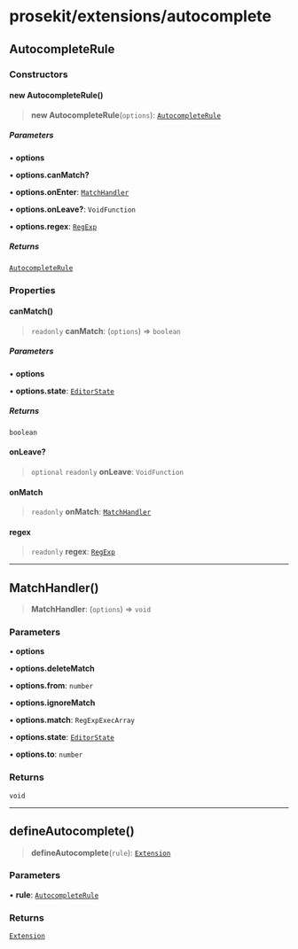 # prosekit/extensions/autocomplete

<a id="AutocompleteRule" name="AutocompleteRule"></a>

## AutocompleteRule

### Constructors

<a id="Constructors" name="Constructors"></a>

#### new AutocompleteRule()

> **new AutocompleteRule**(`options`): [`AutocompleteRule`](autocomplete.md#AutocompleteRule)

##### Parameters

• **options**

• **options.canMatch?**

• **options.onEnter**: [`MatchHandler`](autocomplete.md#MatchHandler)

• **options.onLeave?**: `VoidFunction`

• **options.regex**: [`RegExp`]( https://developer.mozilla.org/docs/Web/JavaScript/Reference/Global_Objects/RegExp )

##### Returns

[`AutocompleteRule`](autocomplete.md#AutocompleteRule)

### Properties

<a id="canMatch" name="canMatch"></a>

#### canMatch()

> `readonly` **canMatch**: (`options`) => `boolean`

##### Parameters

• **options**

• **options.state**: [`EditorState`]( https://prosemirror.net/docs/ref/#state.EditorState )

##### Returns

`boolean`

<a id="onLeave" name="onLeave"></a>

#### onLeave?

> `optional` `readonly` **onLeave**: `VoidFunction`

<a id="onMatch" name="onMatch"></a>

#### onMatch

> `readonly` **onMatch**: [`MatchHandler`](autocomplete.md#MatchHandler)

<a id="regex" name="regex"></a>

#### regex

> `readonly` **regex**: [`RegExp`]( https://developer.mozilla.org/docs/Web/JavaScript/Reference/Global_Objects/RegExp )

***

<a id="MatchHandler" name="MatchHandler"></a>

## MatchHandler()

> **MatchHandler**: (`options`) => `void`

### Parameters

• **options**

• **options.deleteMatch**

• **options.from**: `number`

• **options.ignoreMatch**

• **options.match**: `RegExpExecArray`

• **options.state**: [`EditorState`]( https://prosemirror.net/docs/ref/#state.EditorState )

• **options.to**: `number`

### Returns

`void`

***

<a id="defineAutocomplete" name="defineAutocomplete"></a>

## defineAutocomplete()

> **defineAutocomplete**(`rule`): [`Extension`](../core.md#ExtensionT)

### Parameters

• **rule**: [`AutocompleteRule`](autocomplete.md#AutocompleteRule)

### Returns

[`Extension`](../core.md#ExtensionT)

